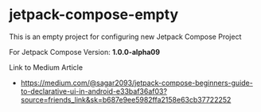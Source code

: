# jetpack-compose-empty
This is an empty project for configuring new Jetpack Compose Project

For Jetpack Compose Version: **1.0.0-alpha09**

Link to Medium Article
- https://medium.com/@sagar2093/jetpack-compose-beginners-guide-to-declarative-ui-in-android-e33baf36af03?source=friends_link&sk=b687e9ee5982ffa2158e63cb37722252

